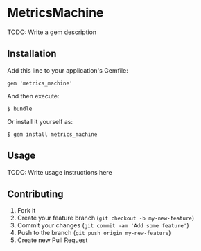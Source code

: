 # MetricsMachine

TODO: Write a gem description

## Installation

Add this line to your application's Gemfile:

    gem 'metrics_machine'

And then execute:

    $ bundle

Or install it yourself as:

    $ gem install metrics_machine

## Usage

TODO: Write usage instructions here

## Contributing

1. Fork it
2. Create your feature branch (`git checkout -b my-new-feature`)
3. Commit your changes (`git commit -am 'Add some feature'`)
4. Push to the branch (`git push origin my-new-feature`)
5. Create new Pull Request

